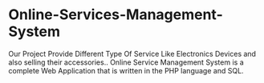 # Online-Services-Management-System
Our Project Provide Different Type Of Service Like Electronics Devices and also selling their accessories.. Online Service Management System is a complete Web Application that is written in the PHP language and SQL. 
